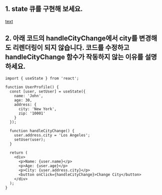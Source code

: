 ## 1. state 큐를 구현해 보세요.

[text](https://ko.react.dev/learn/queueing-a-series-of-state-updates)

## 2. 아래 코드의 handleCityChange에서 city를 변경해도 리렌더링이 되지 않습니다. 코드를 수정하고 handleCityChange 함수가 작동하지 않는 이유를 설명하세요. 

```
import { useState } from 'react';

function UserProfile() {
  const [user, setUser] = useState({
    name: 'John',
    age: 30,
    address: {
      city: 'New York',
      zip: '10001'
    }
  });

  function handleCityChange() {
    user.address.city = 'Los Angeles';
    setUser(user);
  }

  return (
    <div>
      <p>Name: {user.name}</p>
      <p>Age: {user.age}</p>
      <p>City: {user.address.city}</p>
      <button onClick={handleCityChange}>Change City</button>
    </div>
  );
}

```